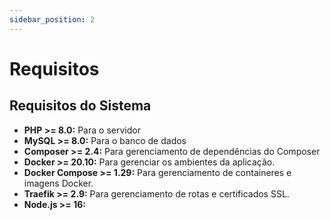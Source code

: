 ```yaml
---
sidebar_position: 2
---
```


# Requisitos

## Requisitos do Sistema

- **PHP >= 8.0:** Para o servidor
- **MySQL >= 8.0:** Para o banco de dados
- **Composer >= 2.4:** Para gerenciamento de dependências do Composer
- **Docker >= 20.10:** Para gerenciar os ambientes da aplicação.
- **Docker Compose >= 1.29:** Para gerenciamento de containeres e imagens Docker.
- **Traefik >= 2.9:** Para gerenciamento de rotas e certificados SSL.
- **Node.js >= 16:**
